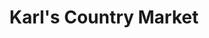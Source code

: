 ---
title: "Karl's Country Market"
url: /menomonee-falls/karls-country-market/
shop: supermarket
---